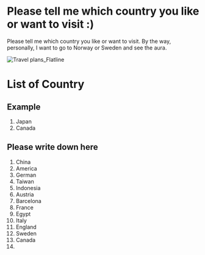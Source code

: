 # Please tell me which country you like or want to visit :)
Please tell me which country you like or want to visit. 
By the way, personally, I want to go to Norway or Sweden and see the aura.

![Travel plans_Flatline](https://github.com/NAIST-SE/AttractingContributors/assets/65530655/e76bfdf3-5ba5-4f58-b61b-fcc715754c7d)

# List of Country
## Example
1. Japan
2. Canada

## Please write down here
1. China
2. America
3. German
4. Taiwan
5. Indonesia
6. Austria
7. Barcelona
8. France
9. Egypt
10. Italy
11. England
12. Sweden
13. Canada
14. 
